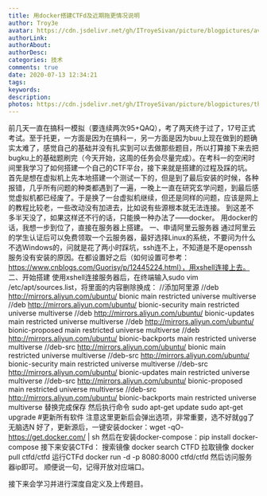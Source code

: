 ```yaml
---
title: 用docker搭建CTFd及近期拖更情况说明
author: Troy3e
avatar: https://cdn.jsdelivr.net/gh/ITroyeSivan/picture/blogpictures/avatar.jpg
authorLink: 
authorAbout: 
authorDesc: 
categories: 技术
comments: true
date: 2020-07-13 12:34:21
tags:
keywords:
description:
photos: https://cdn.jsdelivr.net/gh/ITroyeSivan/picture/blogpictures/thumb-1920-710137.png
---
```

前几天一直在搞科一模拟（要连续两次95+QAQ），考了两天终于过了，17号正式考试。至于托更，一方面是因为在搞科一，另一方面是因为buu上现在做到的题确实太难了，感觉自己的基础并没有扎实到可以去做那些题目，所以打算接下来去把bugku上的基础题刷完（今天开始，这周的任务会尽量完成）。在考科一的空闲时间里我学习了如何搭建一个自己的CTF平台，接下来就是搭建的过程及踩的坑。
首先是想在虚拟机上先本地搭建一个测试一下的，但是到了最后安装的时候，各种报错，几乎所有问题的种类都遇到了一遍，一晚上一直在研究玄学问题，到最后感觉虚拟机都已经废了。于是换了一台虚拟机继续，但还是同样的问题，应该是网上的教程比较老，一些改动没有加进去，比如说有些源根本就无法连接。
到这差不多半天没了，如果这样还不行的话，只能换一种办法了——docker。
用docker的话，我想一步到位了，直接在服务器上搭建。
一、申请阿里云服务器
通过阿里云的学生认证后可以免费领取一个云服务器，最好选择Linux的系统，不要问为什么不选Windows的，问就是花了两小时踩坑，ssh连不上，不知道是不是openssh服务没有安装的原因。在都设置好之后（如何设置可参考：https://www.cnblogs.com/Guorisy/p/12445224.html），用xshell连接上去。
二、开始搭建
使用xshell连接服务器后，在终端输入sudo vim /etc/apt/sources.list，将里面的内容删除换成：
//添加阿里源
//deb http://mirrors.aliyun.com/ubuntu/ bionic main restricted universe multiverse
//deb http://mirrors.aliyun.com/ubuntu/ bionic-security main restricted universe multiverse
//deb http://mirrors.aliyun.com/ubuntu/ bionic-updates main restricted universe multiverse
//deb http://mirrors.aliyun.com/ubuntu/ bionic-proposed main restricted universe multiverse
//deb http://mirrors.aliyun.com/ubuntu/ bionic-backports main restricted universe multiverse
//deb-src http://mirrors.aliyun.com/ubuntu/ bionic main restricted universe multiverse
//deb-src http://mirrors.aliyun.com/ubuntu/ bionic-security main restricted universe multiverse
//deb-src http://mirrors.aliyun.com/ubuntu/ bionic-updates main restricted universe multiverse
//deb-src http://mirrors.aliyun.com/ubuntu/ bionic-proposed main restricted universe multiverse
//deb-src http://mirrors.aliyun.com/ubuntu/ bionic-backports main restricted universe multiverse
替换完成保存
然后执行命令
sudo apt-get update
sudo apt-get upgrade #更新所有软件
注意这里更新后会弹出选项，非常重要，选不好就gg了
无脑选N
好了，更新源后，一键安装docker：wget -qO- https://get.docker.com/ | sh
然后在安装docker-compose：pip install docker-compose
接下来安装CTFd：
搜索镜像
docker search CTFD
拉取镜像
docker pull ctfd/ctfd
运行CTFd
docker run -d -p 8080:8000 ctfd/ctfd
然后访问服务器ip即可。
顺便说一句，记得开放对应端口。


接下来会学习并进行深度自定义及上传题目。


